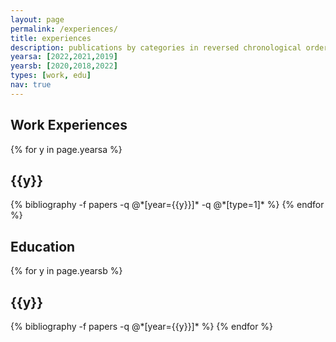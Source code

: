 ```yaml
---
layout: page
permalink: /experiences/
title: experiences
description: publications by categories in reversed chronological order. generated by jekyll-scholar.
yearsa: [2022,2021,2019]
yearsb: [2020,2018,2022]
types: [work, edu]
nav: true
---
```


<div class="publications">
<h2 class="category">Work Experiences</h2>
{% for y in page.yearsa %}
  <h2 class="year">{{y}}</h2>
  {% bibliography -f papers -q @*[year={{y}}]* -q @*[type=1]* %}
{% endfor %}

</div>

<div class="publications">
<h2 class="category">Education</h2>
{% for y in page.yearsb %}
  <h2 class="year">{{y}}</h2>
  {% bibliography -f papers -q @*[year={{y}}]* %}
{% endfor %}

</div>
